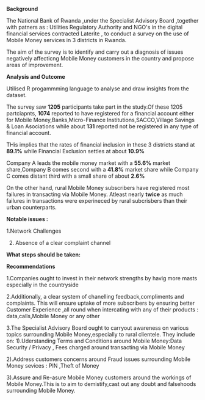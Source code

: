 **Background**

The National Bank of Rwanda ,under the Specialist Advisory Board ,together with patners as : Utilities Regulatory Authority and
NGO's in the digital financial services  contracted Laterite , to conduct a survey on the use of Mobile Money services in 3 districts in Rwanda.

The aim of the survey is to identify and carry out a diagnosis of issues negatively affecticng
Mobile Money customers in the country  and propose areas of improvement.

**Analysis and Outcome**

Utilised R progammming language to analyse and draw insights from the dataset.

The survey saw **1205** participants take part in the study.Of these 1205 partciapnts,
**1074** reported to have registered for a financial account either for Mobile Money,Banks,Micro-Finance Institutions,SACCO,Village Savings & Loan Asociations while about **131** reported not be registered in any type of financial account.

THis implies that the rates of financial inclusion in these 3 districts stand at **89.1%** while Financial Exclusion settles at about **10.9%**

Company A leads the mobile money market with a **55.6%** market share,Company B comes second with a **41.8%** market share while Company C comes distant third with a small share of about **2.6%**

On the other hand, rural Mobile Money subscribers have registered most failures in transacting via  Mobile Money.
Atleast nearly **twice** as much failures in transactions were experineced by rural subcrisbers than their urban counterparts.


**Notable issues :** 

1.Network Challenges

2. Absence of a clear complaint channel

**What steps should be taken:**

**Recommendations**

1.Companies ought to invest in their network strengths by havig more masts especially in the countryside

2.Additionally, a clear system of chanelling feedback,compliments and complaints.
This will ensure uptake of more subscribers by ensuring better Customer Experience ,all round when intercating with any of their products : data,calls,Mobile Money or any other

3.The Specialist Advisory Board ought to carryout awareness on various topics surrounding Mobile Money,especially to rural clientele.
They include on:
   1).Uderstanding Terms and Conditions around Mobile Money:Data Security / Privacy , Fees charged around transacting via Mobile Money

   2).Address customers concerns around Fraud issues surrounding Mobile Money sevices : PIN ,Theft of Money

   3).Assure and Re-asure Mobile Money customers around the workings of Mobile Money.This is to aim to demistify,cast out any doubt and falsehoods surrounding Mobile Money.


